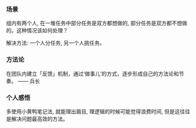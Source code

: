 ### 场景

组内有两个人, 在一堆任务中部分任务是双方都想做的, 部分任务是双方都不想做的。这种情况该如何处理？

解决方法: 一个人分任务, 另一个人挑任务。

### 方法论

在团队内建立「反馈」机制，通过‘做事儿’的方式，逐步形成自己的方法论和节奏。 —— 兵长

### 个人感悟

多使用小黄鸭笔记法, 就能理出眉目, 理逻辑的时候可能觉得浪费时间, 但是这往往是解决问题最高效的方法。